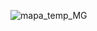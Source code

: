 ![mapa_temp_MG](https://user-images.githubusercontent.com/42004781/100549197-3f8e6080-3250-11eb-89d1-c71f2f62262d.png)
